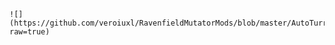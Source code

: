  	![](https://github.com/veroiuxl/RavenfieldMutatorMods/blob/master/AutoTurret/Screenshot_170.png?raw=true)




